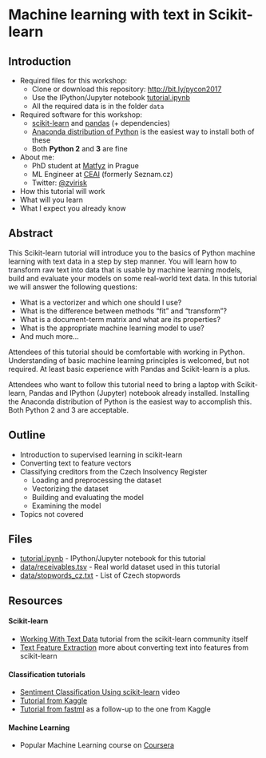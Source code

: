 # Machine learning with text in Scikit-learn

## Introduction

* Required files for this workshop:
  * Clone or download this repository: http://bit.ly/pycon2017
  * Use the IPython/Jupyter notebook [tutorial.ipynb](tutorial.ipynb)
  * All the required data is in the folder `data`
* Required software for this workshop:
  * [scikit-learn](http://scikit-learn.org/) and [pandas](http://pandas.pydata.org/) (+ dependencies)
  * [Anaconda distribution of Python](https://www.continuum.io/downloads) is the easiest way to install both of these
  * Both **Python 2** and **3** are fine
* About me:
  * PhD student at [Matfyz](http://www.matfyz.cz/) in Prague
  * ML Engineer at [CEAI](http://ceai.io/) (formerly Seznam.cz)
  * Twitter: [@zvirisk](https://twitter.com/zvirisk)
* How this tutorial will work
* What will you learn
* What I expect you already know

## Abstract
This Scikit-learn tutorial will introduce you to the basics of Python machine learning with text data in a step by step manner. You will learn how to transform raw text into data that is usable by machine learning models, build and evaluate your models on some real-world text data. In this tutorial we will answer the following questions:
* What is a vectorizer and which one should I use?
* What is the difference between methods “fit” and “transform”?
* What is a document-term matrix and what are its properties?
* What is the appropriate machine learning model to use?
* And much more...

Attendees of this tutorial should be comfortable with working in Python. Understanding of basic machine learning principles is welcomed, but not required. At least basic experience with Pandas and Scikit-learn is a plus.

Attendees who want to follow this tutorial need to bring a laptop with Scikit-learn, Pandas and IPython (Jupyter) notebook already installed. Installing the Anaconda distribution of Python is the easiest way to accomplish this. Both Python 2 and 3 are acceptable.

## Outline
* Introduction to supervised learning in scikit-learn
* Converting text to feature vectors
* Classifying creditors from the Czech Insolvency Register
  * Loading and preprocessing the dataset
  * Vectorizing the dataset
  * Building and evaluating the model
  * Examining the model
* Topics not covered

## Files
* [tutorial.ipynb](tutorial.ipynb) - IPython/Jupyter notebook for this tutorial
* [data/receivables.tsv](data/receivables.tsv) - Real world dataset used in this tutorial
* [data/stopwords_cz.txt](data/stopwords_cz.txt) - List of Czech stopwords

## Resources
#### Scikit-learn
* [Working With Text Data](http://scikit-learn.org/stable/tutorial/text_analytics/working_with_text_data.html) tutorial from the scikit-learn community itself
* [Text Feature Extraction](http://scikit-learn.org/stable/modules/feature_extraction.html#text-feature-extraction) more about converting text into features from scikit-learn

#### Classification tutorials
* [Sentiment Classification Using scikit-learn](https://www.youtube.com/watch?v=y3ZTKFZ-1QQ) video
* [Tutorial from Kaggle](https://www.kaggle.com/c/word2vec-nlp-tutorial/details/part-1-for-beginners-bag-of-words)
* [Tutorial from fastml](http://fastml.com/classifying-text-with-bag-of-words-a-tutorial/) as a follow-up to the one from Kaggle

#### Machine Learning
* Popular Machine Learning course on [Coursera](https://www.coursera.org/learn/machine-learning)
